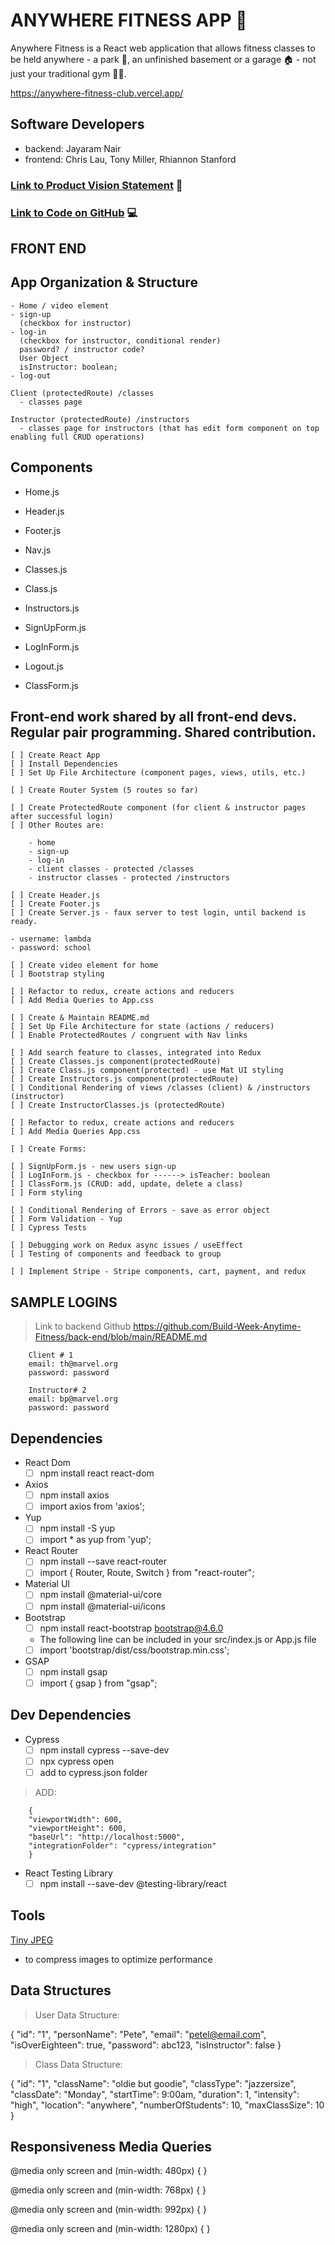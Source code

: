# ANYWHERE FITNESS APP 📱

Anywhere Fitness is a React web application that allows fitness classes to be held anywhere - a park 🌳, an unfinished basement or a garage 🏠 - not just your traditional gym 💪🏽.

https://anywhere-fitness-club.vercel.app/

## Software Developers

- backend: Jayaram Nair
- frontend: Chris Lau, Tony Miller, Rhiannon Stanford

### [Link to Product Vision Statement](https://docs.google.com/document/d/17laY8Irc5cRqvpqdT3f6nNUofOl09Lr0IAZZsVlr7JE/edit?usp=sharing) 📝

### [Link to Code on GitHub](https://github.com/Build-Week-Anytime-Fitness) 💻

## FRONT END

## App Organization & Structure

    - Home / video element
    - sign-up
      (checkbox for instructor)
    - log-in
      (checkbox for instructor, conditional render)
      password? / instructor code?
      User Object
      isInstructor: boolean;
    - log-out

    Client (protectedRoute) /classes
      - classes page

    Instructor (protectedRoute) /instructors
      - classes page for instructors (that has edit form component on top enabling full CRUD operations)

## Components

- Home.js
- Header.js
- Footer.js
- Nav.js

- Classes.js
- Class.js
- Instructors.js

- SignUpForm.js
- LogInForm.js
- Logout.js
- ClassForm.js

## Front-end work shared by all front-end devs. Regular pair programming. Shared contribution.

    [ ] Create React App
    [ ] Install Dependencies
    [ ] Set Up File Architecture (component pages, views, utils, etc.)

    [ ] Create Router System (5 routes so far)

    [ ] Create ProtectedRoute component (for client & instructor pages after successful login)
    [ ] Other Routes are:

        - home
        - sign-up
        - log-in
        - client classes - protected /classes
        - instructor classes - protected /instructors

    [ ] Create Header.js
    [ ] Create Footer.js
    [ ] Create Server.js - faux server to test login, until backend is ready.

    - username: lambda
    - password: school

    [ ] Create video element for home
    [ ] Bootstrap styling

    [ ] Refactor to redux, create actions and reducers
    [ ] Add Media Queries to App.css

    [ ] Create & Maintain README.md
    [ ] Set Up File Architecture for state (actions / reducers)
    [ ] Enable ProtectedRoutes / congruent with Nav links

    [ ] Add search feature to classes, integrated into Redux
    [ ] Create Classes.js component(protectedRoute)
    [ ] Create Class.js component(protected) - use Mat UI styling
    [ ] Create Instructors.js component(protectedRoute)
    [ ] Conditional Rendering of views /classes (client) & /instructors (instructor)
    [ ] Create InstructorClasses.js (protectedRoute)

    [ ] Refactor to redux, create actions and reducers
    [ ] Add Media Queries App.css

    [ ] Create Forms:

    [ ] SignUpForm.js - new users sign-up
    [ ] LogInForm.js - checkbox for ------> isTeacher: boolean
    [ ] ClassForm.js (CRUD: add, update, delete a class)
    [ ] Form styling

    [ ] Conditional Rendering of Errors - save as error object
    [ ] Form Validation - Yup
    [ ] Cypress Tests

    [ ] Debugging work on Redux async issues / useEffect
    [ ] Testing of components and feedback to group

    [ ] Implement Stripe - Stripe components, cart, payment, and redux

## SAMPLE LOGINS

> Link to backend Github https://github.com/Build-Week-Anytime-Fitness/back-end/blob/main/README.md

        Client # 1
        email: th@marvel.org
        password: password

        Instructor# 2
        email: bp@marvel.org
        password: password

## Dependencies

- React Dom
    - [ ] npm install react react-dom

- Axios
    - [ ] npm install axios
    - [ ] import axios from 'axios';

- Yup
    - [ ] npm install -S yup
    - [ ] import \* as yup from 'yup';

- React Router
    - [ ] npm install --save react-router
    - [ ] import { Router, Route, Switch } from "react-router";

- Material UI
    - [ ] npm install @material-ui/core
    - [ ] npm install @material-ui/icons

- Bootstrap
    - [ ] npm install react-bootstrap bootstrap@4.6.0
    - The following line can be included in your src/index.js or App.js file
    - [ ] import 'bootstrap/dist/css/bootstrap.min.css';

- GSAP
    - [ ] npm install gsap
    - [ ] import { gsap } from "gsap";

## Dev Dependencies

- Cypress
    - [ ] npm install cypress --save-dev
    - [ ] npx cypress open
    - [ ] add to cypress.json folder

> ADD:

        {
        "viewportWidth": 600,
        "viewportHeight": 600,
        "baseUrl": "http://localhost:5000",
        "integrationFolder": "cypress/integration"
        }

- React Testing Library
    - [ ] npm install --save-dev @testing-library/react

## Tools

[Tiny JPEG](https://tinyjpg.com/)

- to compress images to optimize performance

## Data Structures

> User Data Structure:

{ "id": "1", "personName": "Pete", "email": "petel@email.com", "isOverEighteen": true, "password": abc123, "isInstructor": false }

> Class Data Structure:

{ "id": "1", "className": "oldie but goodie", "classType": "jazzersize", "classDate": "Monday", "startTime": 9:00am, "duration": 1, "intensity": "high", "location": "anywhere", "numberOfStudents": 10, "maxClassSize": 10 }

## Responsiveness Media Queries

<!-- mobile -->

@media only screen and (min-width: 480px) {
}

<!-- tablet -->

@media only screen and (min-width: 768px) {
}

<!-- desktop -->

@media only screen and (min-width: 992px) {
}

<!-- wide-screen -->

@media only screen and (min-width: 1280px) {
}
